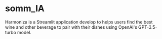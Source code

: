 # somm_IA
Harmoniza is a Streamlit application develop to helps users find the best wine and other beverage to pair with their dishes using OpenAI's GPT-3.5-turbo model.
